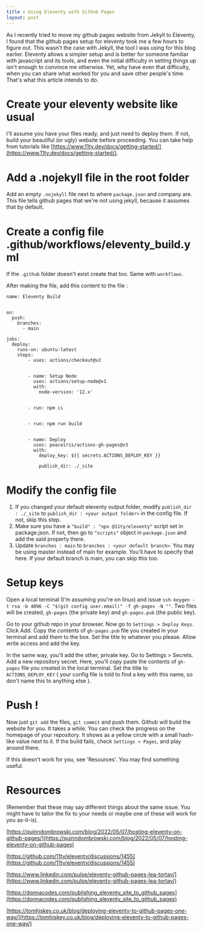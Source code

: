 ```yaml
---
title : Using Eleventy with Github Pages
layout: post
---
```


As I recently tried to move my github pages website from Jekyll to Eleventy, I found that the github pages setup for eleventy took me a few hours to figure out. This wasn't the case with Jekyll, the tool I was using for this blog earlier. Eleventy allows a simpler setup and is better for someone familiar with javascript and its tools, and even the initial difficulty in setting things up isn't enough to convince me otherwise. Yet, why have even that difficulty, when you can share what worked for you and save other people's time. That's what this article intends to do. 

# Create your eleventy website like usual
I'll assume you have your files ready, and just need to deploy them. If not, build your beautiful (or ugly) website before proceeding. You can take help from tutorials like [https://www.11ty.dev/docs/getting-started/](https://www.11ty.dev/docs/getting-started/). 

# Add a .nojekyll file in the root folder

Add an empty `.nojekyll` file next to where `package.json` and company are. This file tells github pages that we're not using jekyll, because it assumes that by default. 

# Create a config file .github/workflows/eleventy_build.yml

If the `.github` folder doesn't exist create that too. Same with `workflows`. 

After making the file, add this content to the file : 
```
name: Eleventy Build


on:
  push:
    branches:
      - main
      
jobs:
  deploy:
    runs-on: ubuntu-latest
    steps:
        - uses: actions/checkout@v2


        - name: Setup Node
          uses: actions/setup-node@v1
          with:
            node-version: '12.x'


        - run: npm ci


        - run: npm run build


        - name: Deploy
          uses: peaceiris/actions-gh-pages@v3
          with:
            deploy_key: ${{ secrets.ACTIONS_DEPLOY_KEY }}

            publish_dir: ./_site

```

# Modify the config file

1. If you changed your default eleventy output folder, modify `publish_dir : ./_site` to `publish_dir : <your output folder>` in the config file. If not, skip this step. 
2. Make sure you have a `"build" : "npx @11ty/eleventy"` script set in package.json. If not, then go to `"scripts"` object in `package.json` and add the said property there. 
3. Update `branches : main` to `branches : <your default branch>`. You may be using master instead of main for example. You'll have to specify that here. If your default branch is main, you can skip this too. 

# Setup keys

Open a local terminal (I'm assuming you're on linux) and issue `ssh-keygen -t rsa -b 4096 -C "$(git config user.email)" -f gh-pages -N ""`. Two files will be created, `gh-pages` (the private key) and `gh-pages.pub` (the public key). 

Go to your github repo in your browser. Now go to `Settings > Deploy Keys`. Click Add. 
Copy the contents of `gh-pages.pub` file you created in your terminal and add them to the box. Set the title to whatever you please. Allow write access and add the key. 

In the same way, you'll add the other, private key. Go to Settings > Secrets. Add a new repository secret. Here, you'll copy paste the contents of `gh-pages` file you created in the local terminal. Set the title to `ACTIONS_DEPLOY_KEY` ( your config file is told to find a key with this name, so don't name this to anything else ). 

# Push !

Now just `git add` the files, `git commit` and push them. Github will build the website for you. It takes a while. You can check the progress on the homepage of your repository. It shows as a yellow circle with a small hash-like value next to it. 
If the build fails, check `Settings > Pages`, and play around there. 

If this doesn't work for you, see 'Resources'. You may find something useful.

# Resources
(Remember that these may say different things about the same issue. You might have to tailor the fix to your needs or maybe one of these will work for you as-it-is). 



[https://quinndombrowski.com/blog/2022/05/07/hosting-eleventy-on-github-pages/](https://quinndombrowski.com/blog/2022/05/07/hosting-eleventy-on-github-pages)


[https://github.com/11ty/eleventy/discussions/1455](https://github.com/11ty/eleventy/discussions/1455)


[https://www.linkedin.com/pulse/eleventy-github-pages-lea-tortay/](https://www.linkedin.com/pulse/eleventy-github-pages-lea-tortay/)


[https://donnacodes.com/publishing_eleventy_site_to_github_pages](https://donnacodes.com/publishing_eleventy_site_to_github_pages)


[https://tomhiskey.co.uk/blog/deploying-eleventy-to-github-pages-one-way/](https://tomhiskey.co.uk/blog/deploying-eleventy-to-github-pages-one-way/)